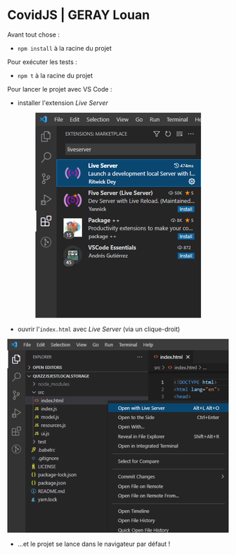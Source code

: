 # CovidJS | GERAY Louan

Avant tout chose :
  - `npm install` à la racine du projet

Pour exécuter les tests :
  - `npm t` à la racine du projet

Pour lancer le projet avec VS Code :
  - installer l'extension *Live Server*

<p align="center">
  <img src="./docs/installLiveServer.png" />
</p>

  - ouvrir l'`index.html` avec *Live Server* (via un clique-droit)

<p align="center">
  <img src="./docs/openWithLiveServer.png" />
</p>

  - ...et le projet se lance dans le navigateur par défaut !